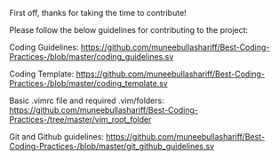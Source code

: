 First off, thanks for taking the time to contribute!

Please follow the below guidelines for contributing to the project:

Coding Guidelines:
https://github.com/muneebullashariff/Best-Coding-Practices-/blob/master/coding_guidelines.sv

Coding Template:
https://github.com/muneebullashariff/Best-Coding-Practices-/blob/master/coding_template.sv

Basic .vimrc file and required .vim/folders:
https://github.com/muneebullashariff/Best-Coding-Practices-/tree/master/vim_root_folder

Git and Github guidelines:
https://github.com/muneebullashariff/Best-Coding-Practices-/blob/master/git_github_guidelines.sv
